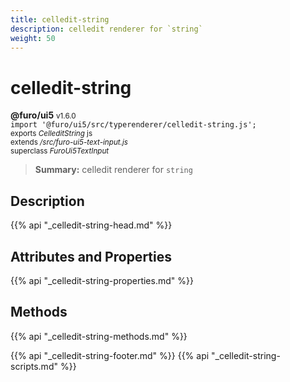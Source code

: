 ```yaml
---
title: celledit-string
description: celledit renderer for `string`
weight: 50
---
```


# celledit-string
**@furo/ui5** <small>v1.6.0</small>
<br>`import '@furo/ui5/src/typerenderer/celledit-string.js';`<small>
<br>exports *CelleditString* js
<br>extends */src/furo-ui5-text-input.js*
<br>superclass *FuroUi5TextInput*</small>

> **Summary:** celledit renderer for `string`

## Description



{{% api "_celledit-string-head.md" %}}

## Attributes and Properties
{{% api "_celledit-string-properties.md" %}}




## Methods
{{% api "_celledit-string-methods.md" %}}






{{% api "_celledit-string-footer.md" %}}
{{% api "_celledit-string-scripts.md" %}}
